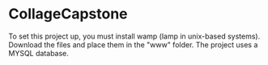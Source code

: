 # CollageCapstone
To set this project up, you must install wamp (lamp in unix-based systems). Download the files and place them in the "www" folder. The project uses a MYSQL database.
